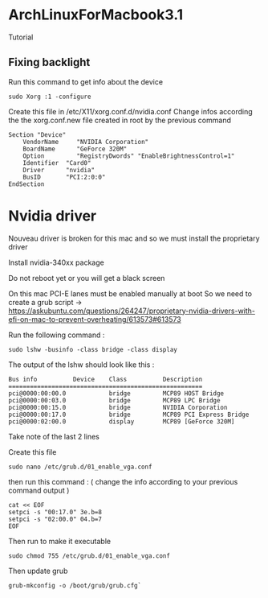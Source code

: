 # ArchLinuxForMacbook3.1
Tutorial


## Fixing backlight

Run this command to get info about the device

```
sudo Xorg :1 -configure
```

Create this file in /etc/X11/xorg.conf.d/nvidia.conf 
Change infos according the the xorg.conf.new file created in
root by the previous command

```
Section "Device"
    VendorName     "NVIDIA Corporation"
    BoardName      "GeForce 320M"
    Option         "RegistryDwords" "EnableBrightnessControl=1"
    Identifier  "Card0"
    Driver      "nvidia"
    BusID       "PCI:2:0:0"
EndSection
```

# Nvidia driver

Nouveau driver is broken for this mac and so we must install the proprietary driver

Install nvidia-340xx package

Do not reboot yet or you will get a black screen 

On this mac PCI-E lanes must be enabled manually at boot
So we need to create a grub script -> https://askubuntu.com/questions/264247/proprietary-nvidia-drivers-with-efi-on-mac-to-prevent-overheating/613573#613573

Run the following command :

```
sudo lshw -businfo -class bridge -class display
```

The output of the lshw should look like this :

```
Bus info          Device    Class          Description
======================================================
pci@0000:00:00.0            bridge         MCP89 HOST Bridge
pci@0000:00:03.0            bridge         MCP89 LPC Bridge
pci@0000:00:15.0            bridge         NVIDIA Corporation
pci@0000:00:17.0            bridge         MCP89 PCI Express Bridge
pci@0000:02:00.0            display        MCP89 [GeForce 320M]

```

Take note of the last 2 lines


Create this file 

```
sudo nano /etc/grub.d/01_enable_vga.conf
```

then run this command : ( change the info according to your previous command output )

```
cat << EOF
setpci -s "00:17.0" 3e.b=8
setpci -s "02:00.0" 04.b=7
EOF
```

Then run to make it executable

```
sudo chmod 755 /etc/grub.d/01_enable_vga.conf
```

Then update grub

```
grub-mkconfig -o /boot/grub/grub.cfg`
```
